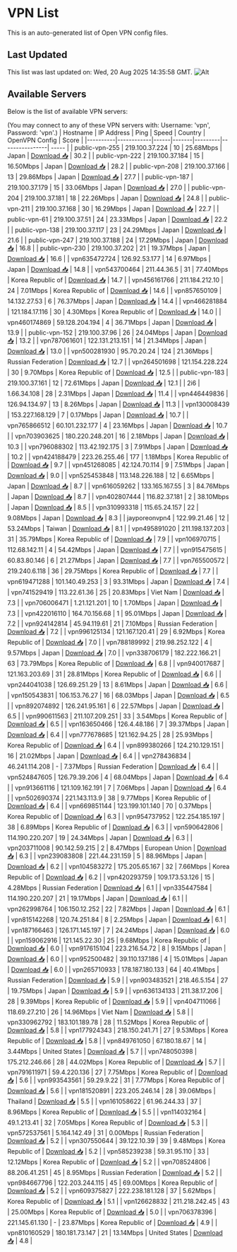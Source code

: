 # VPN List

This is an auto-generated list of Open VPN config files.

## Last Updated

This list was last updated on: Wed, 20 Aug 2025 14:35:58 GMT.
![Alt](https://repobeats.axiom.co/api/embed/186b98318ef1479477931607c1ad7d823f12451f.svg "Repobeats analytics image")

## Available Servers

Below is the list of available VPN servers:

(You may connect to any of these VPN servers with: Username: 'vpn', Password: 'vpn'.)
| Hostname | IP Address | Ping | Speed | Country | OpenVPN Config | Score |
|----------|------------|------|-------|---------|----------------| ----- |
| public-vpn-255 | 219.100.37.224 | 10 | 25.68Mbps | Japan | [Download 📥](./configs/server_0_JP.ovpn) | 30.2 |
| public-vpn-222 | 219.100.37.184 | 15 | 16.50Mbps | Japan | [Download 📥](./configs/server_1_JP.ovpn) | 28.2 |
| public-vpn-208 | 219.100.37.166 | 13 | 29.86Mbps | Japan | [Download 📥](./configs/server_2_JP.ovpn) | 27.7 |
| public-vpn-187 | 219.100.37.179 | 15 | 33.06Mbps | Japan | [Download 📥](./configs/server_3_JP.ovpn) | 27.0 |
| public-vpn-204 | 219.100.37.181 | 18 | 22.26Mbps | Japan | [Download 📥](./configs/server_4_JP.ovpn) | 24.8 |
| public-vpn-211 | 219.100.37.168 | 30 | 16.29Mbps | Japan | [Download 📥](./configs/server_5_JP.ovpn) | 22.7 |
| public-vpn-61 | 219.100.37.51 | 24 | 23.33Mbps | Japan | [Download 📥](./configs/server_6_JP.ovpn) | 22.2 |
| public-vpn-138 | 219.100.37.117 | 23 | 24.29Mbps | Japan | [Download 📥](./configs/server_7_JP.ovpn) | 21.6 |
| public-vpn-247 | 219.100.37.188 | 24 | 17.29Mbps | Japan | [Download 📥](./configs/server_8_JP.ovpn) | 16.8 |
| public-vpn-230 | 219.100.37.202 | 21 | 19.37Mbps | Japan | [Download 📥](./configs/server_9_JP.ovpn) | 16.6 |
| vpn635472724 | 126.92.53.177 | 14 | 6.97Mbps | Japan | [Download 📥](./configs/server_10_JP.ovpn) | 14.8 |
| vpn543700464 | 211.44.36.5 | 31 | 77.40Mbps | Korea Republic of | [Download 📥](./configs/server_11_KR.ovpn) | 14.7 |
| vpn456161766 | 211.184.212.10 | 24 | 7.01Mbps | Korea Republic of | [Download 📥](./configs/server_12_KR.ovpn) | 14.6 |
| vpn857650109 | 14.132.27.53 | 6 | 76.37Mbps | Japan | [Download 📥](./configs/server_13_JP.ovpn) | 14.4 |
| vpn466281884 | 121.184.17.116 | 30 | 4.30Mbps | Korea Republic of | [Download 📥](./configs/server_14_KR.ovpn) | 14.0 |
| vpn460174869 | 59.128.204.194 | 4 | 36.71Mbps | Japan | [Download 📥](./configs/server_15_JP.ovpn) | 13.9 |
| public-vpn-152 | 219.100.37.96 | 26 | 24.04Mbps | Japan | [Download 📥](./configs/server_16_JP.ovpn) | 13.2 |
| vpn787061601 | 122.131.213.151 | 14 | 21.34Mbps | Japan | [Download 📥](./configs/server_17_JP.ovpn) | 13.0 |
| vpn500281930 | 95.70.20.24 | 124 | 21.36Mbps | Russian Federation | [Download 📥](./configs/server_18_RU.ovpn) | 12.7 |
| vpn264501698 | 121.154.228.224 | 30 | 9.70Mbps | Korea Republic of | [Download 📥](./configs/server_19_KR.ovpn) | 12.5 |
| public-vpn-183 | 219.100.37.161 | 12 | 72.61Mbps | Japan | [Download 📥](./configs/server_20_JP.ovpn) | 12.1 |
| 2i6 | 1.66.34.108 | 28 | 2.31Mbps | Japan | [Download 📥](./configs/server_21_JP.ovpn) | 11.4 |
| vpn446449836 | 126.94.134.97 | 13 | 8.26Mbps | Japan | [Download 📥](./configs/server_22_JP.ovpn) | 11.3 |
| vpn130008439 | 153.227.168.129 | 7 | 0.17Mbps | Japan | [Download 📥](./configs/server_23_JP.ovpn) | 10.7 |
| vpn765866512 | 60.101.232.177 | 4 | 23.16Mbps | Japan | [Download 📥](./configs/server_24_JP.ovpn) | 10.7 |
| vpn703903625 | 180.220.248.201 | 16 | 2.18Mbps | Japan | [Download 📥](./configs/server_25_JP.ovpn) | 10.3 |
| vpn796088302 | 113.42.192.175 | 3 | 7.91Mbps | Japan | [Download 📥](./configs/server_26_JP.ovpn) | 10.2 |
| vpn424188479 | 223.26.255.46 | 177 | 1.18Mbps | Korea Republic of | [Download 📥](./configs/server_27_KR.ovpn) | 9.7 |
| vpn451268085 | 42.124.70.114 | 9 | 7.51Mbps | Japan | [Download 📥](./configs/server_28_JP.ovpn) | 9.0 |
| vpn525453848 | 113.148.226.188 | 12 | 6.65Mbps | Japan | [Download 📥](./configs/server_29_JP.ovpn) | 8.7 |
| vpn616059262 | 133.165.167.55 | 3 | 84.76Mbps | Japan | [Download 📥](./configs/server_30_JP.ovpn) | 8.7 |
| vpn402807444 | 116.82.37.181 | 2 | 38.10Mbps | Japan | [Download 📥](./configs/server_31_JP.ovpn) | 8.5 |
| vpn310993318 | 115.65.24.157 | 22 | 9.08Mbps | Japan | [Download 📥](./configs/server_32_JP.ovpn) | 8.3 |
| jayporeonvpn4 | 122.99.21.46 | 12 | 53.24Mbps | Taiwan | [Download 📥](./configs/server_33_TW.ovpn) | 8.1 |
| vpn495891020 | 211.198.137.203 | 31 | 35.79Mbps | Korea Republic of | [Download 📥](./configs/server_34_KR.ovpn) | 7.9 |
| vpn106970715 | 112.68.142.11 | 4 | 54.42Mbps | Japan | [Download 📥](./configs/server_35_JP.ovpn) | 7.7 |
| vpn915475615 | 60.83.80.146 | 6 | 21.27Mbps | Japan | [Download 📥](./configs/server_36_JP.ovpn) | 7.7 |
| vpn765500572 | 219.240.6.118 | 36 | 29.75Mbps | Korea Republic of | [Download 📥](./configs/server_37_KR.ovpn) | 7.7 |
| vpn619471288 | 101.140.49.253 | 3 | 93.31Mbps | Japan | [Download 📥](./configs/server_38_JP.ovpn) | 7.4 |
| vpn741529419 | 113.22.61.36 | 25 | 20.83Mbps | Viet Nam | [Download 📥](./configs/server_39_VN.ovpn) | 7.3 |
| vpn706006471 | 1.21.121.201 | 10 | 1.70Mbps | Japan | [Download 📥](./configs/server_40_JP.ovpn) | 7.3 |
| vpn422016110 | 164.70.156.68 | 1 | 95.01Mbps | Japan | [Download 📥](./configs/server_41_JP.ovpn) | 7.2 |
| vpn924142814 | 45.94.119.61 | 21 | 7.10Mbps | Russian Federation | [Download 📥](./configs/server_42_RU.ovpn) | 7.2 |
| vpn996125134 | 121.167.120.41 | 29 | 6.92Mbps | Korea Republic of | [Download 📥](./configs/server_43_KR.ovpn) | 7.0 |
| vpn788189992 | 219.98.252.122 | 4 | 9.57Mbps | Japan | [Download 📥](./configs/server_44_JP.ovpn) | 7.0 |
| vpn338706179 | 182.222.166.21 | 63 | 73.79Mbps | Korea Republic of | [Download 📥](./configs/server_45_KR.ovpn) | 6.8 |
| vpn940017687 | 121.163.203.69 | 31 | 28.81Mbps | Korea Republic of | [Download 📥](./configs/server_46_KR.ovpn) | 6.6 |
| vpn244041038 | 126.69.251.29 | 13 | 8.61Mbps | Japan | [Download 📥](./configs/server_47_JP.ovpn) | 6.6 |
| vpn150543831 | 106.153.76.27 | 16 | 68.03Mbps | Japan | [Download 📥](./configs/server_48_JP.ovpn) | 6.5 |
| vpn892074892 | 126.241.95.161 | 6 | 22.57Mbps | Japan | [Download 📥](./configs/server_49_JP.ovpn) | 6.5 |
| vpn990611563 | 211.107.209.251 | 33 | 3.54Mbps | Korea Republic of | [Download 📥](./configs/server_50_KR.ovpn) | 6.5 |
| vpn163650466 | 126.4.48.186 | 7 | 39.37Mbps | Japan | [Download 📥](./configs/server_51_JP.ovpn) | 6.4 |
| vpn777678685 | 121.162.94.25 | 28 | 25.93Mbps | Korea Republic of | [Download 📥](./configs/server_52_KR.ovpn) | 6.4 |
| vpn899380266 | 124.210.129.151 | 16 | 21.02Mbps | Japan | [Download 📥](./configs/server_53_JP.ovpn) | 6.4 |
| vpn278436834 | 46.241.114.208 | - | 7.37Mbps | Russian Federation | [Download 📥](./configs/server_54_RU.ovpn) | 6.4 |
| vpn524847605 | 126.79.39.206 | 4 | 68.04Mbps | Japan | [Download 📥](./configs/server_55_JP.ovpn) | 6.4 |
| vpn913661116 | 121.109.162.191 | 7 | 7.06Mbps | Japan | [Download 📥](./configs/server_56_JP.ovpn) | 6.4 |
| vpn502690374 | 221.143.113.9 | 38 | 9.77Mbps | Korea Republic of | [Download 📥](./configs/server_57_KR.ovpn) | 6.4 |
| vpn669851144 | 123.199.101.140 | 70 | 0.37Mbps | Korea Republic of | [Download 📥](./configs/server_58_KR.ovpn) | 6.3 |
| vpn954737952 | 122.254.185.197 | 38 | 6.89Mbps | Korea Republic of | [Download 📥](./configs/server_59_KR.ovpn) | 6.3 |
| vpn590642806 | 114.190.220.207 | 19 | 24.34Mbps | Japan | [Download 📥](./configs/server_60_JP.ovpn) | 6.3 |
| vpn203711008 | 90.142.59.215 | 2 | 8.47Mbps | European Union | [Download 📥](./configs/server_61_EU.ovpn) | 6.3 |
| vpn239083808 | 221.44.231.159 | 5 | 88.96Mbps | Japan | [Download 📥](./configs/server_62_JP.ovpn) | 6.2 |
| vpn104583272 | 175.205.65.167 | 32 | 7.66Mbps | Korea Republic of | [Download 📥](./configs/server_63_KR.ovpn) | 6.2 |
| vpn420293759 | 109.173.53.126 | 15 | 4.28Mbps | Russian Federation | [Download 📥](./configs/server_64_RU.ovpn) | 6.1 |
| vpn335447584 | 114.190.220.207 | 21 | 19.17Mbps | Japan | [Download 📥](./configs/server_65_JP.ovpn) | 6.1 |
| vpn262998764 | 106.150.12.252 | 22 | 7.82Mbps | Japan | [Download 📥](./configs/server_66_JP.ovpn) | 6.1 |
| vpn815142268 | 120.74.251.84 | 8 | 2.25Mbps | Japan | [Download 📥](./configs/server_67_JP.ovpn) | 6.1 |
| vpn187166463 | 126.171.145.197 | 7 | 24.24Mbps | Japan | [Download 📥](./configs/server_68_JP.ovpn) | 6.0 |
| vpn159062916 | 121.145.22.30 | 25 | 9.68Mbps | Korea Republic of | [Download 📥](./configs/server_69_KR.ovpn) | 6.0 |
| vpn917615104 | 223.216.54.72 | 8 | 9.15Mbps | Japan | [Download 📥](./configs/server_70_JP.ovpn) | 6.0 |
| vpn952500482 | 39.110.137.186 | 4 | 15.01Mbps | Japan | [Download 📥](./configs/server_71_JP.ovpn) | 6.0 |
| vpn265710933 | 178.187.180.133 | 64 | 40.41Mbps | Russian Federation | [Download 📥](./configs/server_72_RU.ovpn) | 5.9 |
| vpn903483521 | 218.46.5.154 | 27 | 19.75Mbps | Japan | [Download 📥](./configs/server_73_JP.ovpn) | 5.9 |
| vpn636134133 | 211.38.17.206 | 28 | 9.39Mbps | Korea Republic of | [Download 📥](./configs/server_74_KR.ovpn) | 5.9 |
| vpn404711066 | 118.69.27.210 | 26 | 14.96Mbps | Viet Nam | [Download 📥](./configs/server_75_VN.ovpn) | 5.8 |
| vpn330962792 | 183.101.189.78 | 28 | 11.52Mbps | Korea Republic of | [Download 📥](./configs/server_76_KR.ovpn) | 5.8 |
| vpn177924343 | 218.150.241.71 | 27 | 9.53Mbps | Korea Republic of | [Download 📥](./configs/server_77_KR.ovpn) | 5.8 |
| vpn849761050 | 67.180.18.67 | 14 | 3.44Mbps | United States | [Download 📥](./configs/server_78_US.ovpn) | 5.7 |
| vpn748050398 | 175.212.246.66 | 28 | 44.02Mbps | Korea Republic of | [Download 📥](./configs/server_79_KR.ovpn) | 5.7 |
| vpn791611971 | 59.4.220.136 | 27 | 7.75Mbps | Korea Republic of | [Download 📥](./configs/server_80_KR.ovpn) | 5.6 |
| vpn993543561 | 59.29.9.22 | 31 | 7.77Mbps | Korea Republic of | [Download 📥](./configs/server_81_KR.ovpn) | 5.6 |
| vpn181520891 | 223.205.246.14 | 28 | 39.06Mbps | Thailand | [Download 📥](./configs/server_82_TH.ovpn) | 5.5 |
| vpn161058622 | 61.96.244.33 | 37 | 8.96Mbps | Korea Republic of | [Download 📥](./configs/server_83_KR.ovpn) | 5.5 |
| vpn114032164 | 49.1.213.41 | 32 | 7.05Mbps | Korea Republic of | [Download 📥](./configs/server_84_KR.ovpn) | 5.3 |
| vpn572537561 | 5.164.142.49 | 31 | 0.00Mbps | Russian Federation | [Download 📥](./configs/server_85_RU.ovpn) | 5.2 |
| vpn307550644 | 39.122.10.39 | 39 | 9.48Mbps | Korea Republic of | [Download 📥](./configs/server_86_KR.ovpn) | 5.2 |
| vpn585239238 | 59.31.95.110 | 33 | 12.12Mbps | Korea Republic of | [Download 📥](./configs/server_87_KR.ovpn) | 5.2 |
| vpn708524806 | 88.206.41.251 | 45 | 8.95Mbps | Russian Federation | [Download 📥](./configs/server_88_RU.ovpn) | 5.2 |
| vpn984667796 | 122.203.244.115 | 45 | 69.00Mbps | Korea Republic of | [Download 📥](./configs/server_89_KR.ovpn) | 5.2 |
| vpn609375827 | 222.238.181.128 | 37 | 5.62Mbps | Korea Republic of | [Download 📥](./configs/server_90_KR.ovpn) | 5.1 |
| vpn126628832 | 211.218.242.45 | 43 | 25.00Mbps | Korea Republic of | [Download 📥](./configs/server_91_KR.ovpn) | 5.0 |
| vpn706378396 | 221.145.61.130 | - | 23.87Mbps | Korea Republic of | [Download 📥](./configs/server_92_KR.ovpn) | 4.9 |
| vpn810160529 | 180.181.73.147 | 21 | 13.14Mbps | United States | [Download 📥](./configs/server_93_US.ovpn) | 4.8 |
